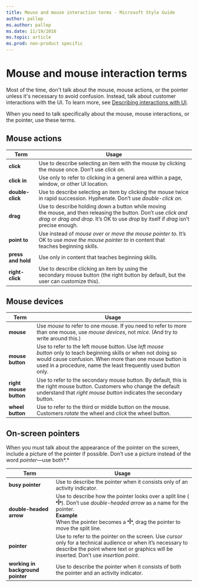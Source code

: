 ```yaml
---
title: Mouse and mouse interaction terms - Microsoft Style Guide
author: pallep
ms.author: pallep
ms.date: 11/19/2016
ms.topic: article
ms.prod: non-product specific
---
```


# Mouse and mouse interaction terms

Most
of the time, don't talk about the mouse, mouse actions, or the pointer
unless it's necessary to avoid confusion. Instead, talk about
customer interactions with the UI. To learn more, see [Describing interactions with UI](/style-guide/procedures-instructions/describing-interactions-with-ui).

When you need to talk specifically about the mouse, mouse interactions, or the pointer, use these terms.

## Mouse actions

**Term**|**Usage**
--|--
**click**|Use to describe selecting an item with the mouse by clicking the mouse once. Don’t use *click on*.
**click in**|Use only to refer to clicking in a general area within a page, window, or other UI location.
**double-click**|Use to describe selecting an item by clicking the mouse twice in rapid succession. Hyphenate. Don’t use *double-click on*.
**drag**|Use to describe holding down a button while moving the mouse, and then releasing the button. Don’t use *click and drag* or *drag and drop*. It’s OK to use *drop* by itself if *drag* isn’t precise enough.
**point to**|Use instead of *mouse over* or *move the mouse pointer to*. It’s OK to use *move the mouse pointer to* in content that teaches beginning skills.
**press and hold**|Use only in content that teaches beginning skills.
**right-click**|Use to describe clicking an item by using the secondary mouse button (the right button by default, but the user can customize this).


## Mouse devices

**Term**|**Usage**
--|--
**mouse**|Use *mouse* to refer to one mouse. If you need to refer to more than one mouse, use *mouse devices*, not *mice*. (And try to write around this.)
**mouse button**|Use to refer to the left mouse button. Use *left mouse button* only to teach beginning skills or when not doing so would cause confusion. When more than one mouse button is used in a procedure, name the least frequently used button only.
**right mouse button**|Use to refer to the secondary mouse button. By default, this is the right mouse button. Customers who change the default understand that *right mouse button* indicates the secondary button.
**wheel button**|Use to refer to the third or middle button on the mouse. Customers *rotate* the wheel and *click* the wheel button.

## On-screen pointers

When you
must talk about the appearance of the pointer on the screen, include
a picture of the pointer if possible. Don’t use a picture instead
of the word *pointer*—use both*.*

|**Term**|**Usage**|
|---|---|
|**busy pointer**|Use to describe the pointer when it consists only of an activity indicator.|
|**double-headed arrow**|Use to describe how the pointer looks over a split line (<img src="media/mouse-mouse-interaction-terms/1502439723.png" />). Don’t use *double-headed arrow* as a name for the pointer. <br />**Example**<br />When the pointer becomes a <img src="media/mouse-mouse-interaction-terms/270050385.png" />, drag the pointer to move the split line.|
|**pointer**|Use to refer to the pointer on the screen. Use *cursor* only for a technical audience or when it’s necessary to describe the point where text or graphics will be inserted. Don’t use *insertion point*.|
|**working in background pointer**|Use to describe the pointer when it consists of both the pointer and an activity indicator.|
